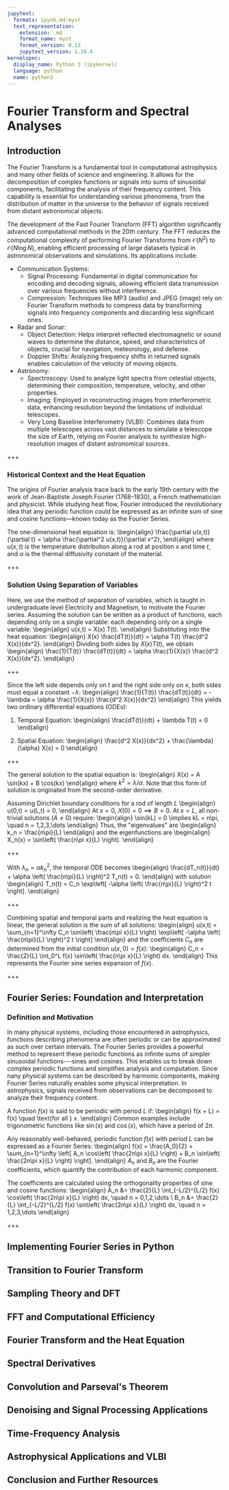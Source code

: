 ```yaml
---
jupytext:
  formats: ipynb,md:myst
  text_representation:
    extension: .md
    format_name: myst
    format_version: 0.13
    jupytext_version: 1.16.4
kernelspec:
  display_name: Python 3 (ipykernel)
  language: python
  name: python3
---
```


# Fourier Transform and Spectral Analyses

## Introduction

The Fourier Transform is a fundamental tool in computational astrophysics and many other fields of science and engineering.
It allows for the decomposition of complex functions or signals into sums of sinusoidal components, facilitating the analysis of their frequency content.
This capability is essential for understanding various phenomena, from the distribution of matter in the universe to the behavior of signals received from distant astronomical objects.

The development of the Fast Fourier Transform (FFT) algorithm significantly advanced computational methods in the 20th century.
The FFT reduces the computational complexity of performing Fourier Transforms from $\mathcal{O}(N^2)$ to $\mathcal{O}(N \log N)$, enabling efficient processing of large datasets typical in astronomical observations and simulations.
Its applications include:
* Communication Systems:
  * Signal Processing: Fundamental in digital communication for encoding and decoding signals, allowing efficient data transmission over various frequencies without interference.
  * Compression: Techniques like MP3 (audio) and JPEG (image) rely on Fourier Transform methods to compress data by transforming signals into frequency components and discarding less significant ones.
* Radar and Sonar:
  * Object Detection: Helps interpret reflected electromagnetic or sound waves to determine the distance, speed, and characteristics of objects, crucial for navigation, meteorology, and defense.
  * Doppler Shifts: Analyzing frequency shifts in returned signals enables calculation of the velocity of moving objects.
* Astronomy:
  * Spectroscopy: Used to analyze light spectra from celestial objects, determining their composition, temperature, velocity, and other properties.
  * Imaging: Employed in reconstructing images from interferometric data, enhancing resolution beyond the limitations of individual telescopes.
  * Very Long Baseline Interferometry (VLBI): Combines data from multiple telescopes across vast distances to simulate a telescope the size of Earth, relying on Fourier analysis to synthesize high-resolution images of distant astronomical sources.

+++

### Historical Context and the Heat Equation

The origins of Fourier analysis trace back to the early 19th century with the work of Jean-Baptiste Joseph Fourier (1768–1830), a French mathematician and physicist.
While studying heat flow, Fourier introduced the revolutionary idea that any periodic function could be expressed as an infinite sum of sine and cosine functions—known today as the Fourier Series.

The one-dimensional heat equation is:
\begin{align}
\frac{\partial u(x,t)}{\partial t} = \alpha \frac{\partial^2 u(x,t)}{\partial x^2},
\end{align}
where $u(x,t)$ is the temperature distribution along a rod at position $x$ and time $t$, and
$\alpha$ is the thermal diffusivity constant of the material.

+++

### Solution Using Separation of Variables

Here, we use the method of separation of variables, which is taught in undergraduate level Electricity and Magnetism, to motivate the Fourier series.
Assuming the solution can be written as a product of functions, each depending only on a single variable:
each depending only on a single variable:
\begin{align}
u(x,t) = X(x) T(t).
\end{align}
Substituting into the heat equation:
\begin{align}
X(x) \frac{dT(t)}{dt} = \alpha T(t) \frac{d^2 X(x)}{dx^2}.
\end{align}
Dividing both sides by $X(x) T(t)$, we obtain
\begin{align}
\frac{1}{T(t)} \frac{dT(t)}{dt} = \alpha \frac{1}{X(x)} \frac{d^2 X(x)}{dx^2}.
\end{align}

+++

Since the left side depends only on $t$ and the right side only on $x$, both sides must equal a constant $-\lambda$:
\begin{align}
\frac{1}{T(t)} \frac{dT(t)}{dt} = -\lambda = \alpha \frac{1}{X(x)} \frac{d^2 X(x)}{dx^2}
\end{align}
This yields two ordinary differential equations (ODEs):

1. Temporal Equation:
\begin{align}
\frac{dT(t)}{dt} + \lambda T(t) = 0
\end{align}

2. Spatial Equation:
\begin{align}
\frac{d^2 X(x)}{dx^2} + \frac{\lambda}{\alpha} X(x) = 0
\end{align}

+++

The general solution to the spatial equation is:
\begin{align}
X(x) = A \sin(kx) + B \cos(kx)
\end{align}
where $k^2 = \lambda/\alpha$.
Note that this form of solution is originated from the second-order derivative.

Assuming Dirichlet boundary conditions for a rod of length $L$
\begin{align}
u(0,t) = u(L,t) = 0,
\end{align}
At $x = 0$, $X(0) = 0 \implies B = 0$.
At $x = L$, all non-trivial solutions ($A \neq 0$) require:
\begin{align}
\sin(kL) = 0 \implies kL = n\pi, \quad n = 1,2,3,\dots
\end{align}
Thus, the "eigenvalues" are
\begin{align}
k_n = \frac{n\pi}{L}
\end{align}
and the eigenfunctions are 
\begin{align}
X_n(x) = \sin\left( \frac{n\pi x}{L} \right).
\end{align}

+++

With $\lambda_n = \alpha k_n^2$, the temporal ODE becomes
\begin{align}
\frac{dT_n(t)}{dt} + \alpha \left( \frac{n\pi}{L} \right)^2 T_n(t) = 0.
\end{align}
with solution
\begin{align}
T_n(t) = C_n \exp\left[ -\alpha \left( \frac{n\pi}{L} \right)^2 t \right].
\end{align}

+++

Combining spatial and temporal parts and realizing the heat equation is linear, the general solution is the sum of all solutions:
\begin{align}
u(x,t) = \sum_{n=1}^\infty C_n \sin\left( \frac{n\pi x}{L} \right) \exp\left[ -\alpha \left( \frac{n\pi}{L} \right)^2 t \right]
\end{align}
and the coefficients $C_n$ are determined from the initial condition $u(x,0) = f(x)$:
\begin{align}
C_n = \frac{2}{L} \int_0^L f(x) \sin\left( \frac{n\pi x}{L} \right) dx.
\end{align}
This represents the Fourier sine series expansion of $f(x)$.

+++

## Fourier Series: Foundation and Interpretation

### Definition and Motivation

In many physical systems, including those encountered in astrophysics, functions describing phenomena are often periodic or can be approximated as such over certain intervals.
The Fourier Series provides a powerful method to represent these periodic functions as infinite sums of simpler sinusoidal functions---sines and cosines.
This enables us to break down complex periodic functions and simplifies analysis and computation.
Since nany physical systems can be described by harmonic components, making Fourier Series naturally enables some physical interpretation.
In astrophysics, signals received from observations can be decomposed to analyze their frequency content.

A function $f(x)$ is said to be periodic with period $L$ if:
\begin{align}
    f(x + L) = f(x) \quad \text{for all } x.
\end{align}
Common examples include trigonometric functions like $\sin(x)$ and $\cos(x)$, which have a period of $2\pi$.

Any reasonably well-behaved, periodic function $f(x)$ with period $L$ can be expressed as a Fourier Series:
\begin{align}
f(x) = \frac{A_0}{2} + \sum_{n=1}^\infty \left[ A_n \cos\left( \frac{2n\pi x}{L} \right) + B_n \sin\left( \frac{2n\pi x}{L} \right) \right].
\end{align}
$A_n$ and $B_n$ are the Fourier coefficients, which quantify the contribution of each harmonic component.

The coefficients are calculated using the orthogonality properties of sine and cosine functions:
\begin{align}
A_n &= \frac{2}{L} \int_{-L/2}^{L/2} f(x) \cos\left( \frac{2n\pi x}{L} \right) dx, \quad n = 0,1,2,\dots \\
B_n &= \frac{2}{L} \int_{-L/2}^{L/2} f(x) \sin\left( \frac{2n\pi x}{L} \right) dx, \quad n = 1,2,3,\dots
\end{align}

+++

## Implementing Fourier Series in Python

## Transition to Fourier Transform

## Sampling Theory and DFT

## FFT and Computational Efficiency

## Fourier Transform and the Heat Equation

## Spectral Derivatives

## Convolution and Parseval's Theorem

## Denoising and Signal Processing Applications

## Time-Frequency Analysis

## Astrophysical Applications and VLBI

## Conclusion and Further Resources

```{code-cell} ipython3

```

```{code-cell} ipython3

```
